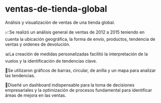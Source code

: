# ventas-de-tienda-global
Análisis y visualización de ventas de una tienda global.

📈Se realizó un análisis general de ventas de 2012 a 2015 teniendo en cuenta la ubicación geográfica, la forma de envío, productos, tendencia de ventas y ordenes de devolución.

📊⁣⁣⁣La creación de medidas personalizadas facilitó la interpretación de la vuelos y la identificación de tendencias clave. 

🦄Se utilizaron gráficos de barras, circular, de anilla y un mapa para analizar las tendencias.

🔎Diseñé un dashboard indispensable para la toma de decisiones empresariales y la optimización de procesos fundamental para identificar áreas de mejora en las ventas.⁣

